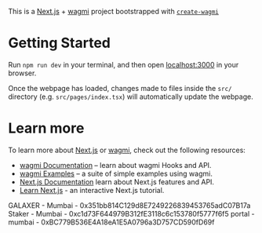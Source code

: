 This is a [Next.js](https://nextjs.org) + [wagmi](https://wagmi.sh) project bootstrapped with [`create-wagmi`](https://github.com/wagmi-dev/wagmi/tree/main/packages/create-wagmi)

# Getting Started

Run `npm run dev` in your terminal, and then open [localhost:3000](http://localhost:3000) in your browser.

Once the webpage has loaded, changes made to files inside the `src/` directory (e.g. `src/pages/index.tsx`) will automatically update the webpage.

# Learn more

To learn more about [Next.js](https://nextjs.org) or [wagmi](https://wagmi.sh), check out the following resources:

- [wagmi Documentation](https://wagmi.sh) – learn about wagmi Hooks and API.
- [wagmi Examples](https://wagmi.sh/examples/connect-wallet) – a suite of simple examples using wagmi.
- [Next.js Documentation](https://nextjs.org/docs) learn about Next.js features and API.
- [Learn Next.js](https://nextjs.org/learn) - an interactive Next.js tutorial.




GALAXER - Mumbai - 0x351bb814C129d8E7249226839453765adC07B17a
Staker - Mumbai - 0xc1d73F644979B312fE3118c6c153780f5777f6f5
portal - mumbai - 0xBC779B536E4A18eA1E5A0796a3D757CD590fD69f
